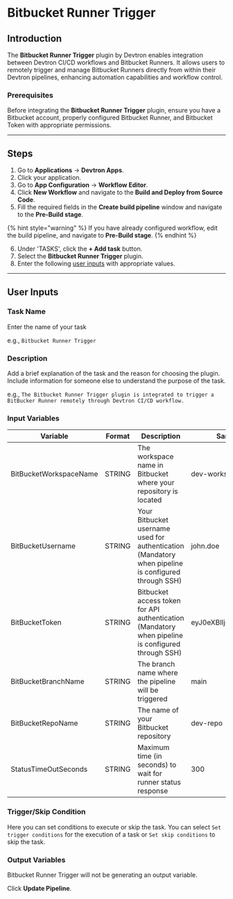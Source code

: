# Bitbucket Runner Trigger

## Introduction
The **Bitbucket Runner Trigger** plugin by Devtron enables integration between Devtron CI/CD workflows and Bitbucket Runners. It allows users to remotely trigger and manage Bitbucket Runners directly from within their Devtron pipelines, enhancing automation capabilities and workflow control.

### Prerequisites
Before integrating the **Bitbucket Runner Trigger** plugin, ensure you have a Bitbucket account, properly configured Bitbucket Runner, and Bitbucket Token with appropriate permissions.

---

## Steps
1. Go to **Applications** → **Devtron Apps**.
2. Click your application.
3. Go to **App Configuration** → **Workflow Editor**.
4. Click **New Workflow** and navigate to the **Build and Deploy from Source Code**.
5. Fill the required fields in the **Create build pipeline** window and navigate to the **Pre-Build stage**.

{% hint style="warning" %}
If you have already configured workflow, edit the build pipeline, and navigate to **Pre-Build stage**.
{% endhint %}

6. Under 'TASKS', click the **+ Add task** button.
7. Select the **Bitbucket Runner Trigger** plugin.
8. Enter the following [user inputs](#user-inputs) with appropriate values.
---

## User Inputs

### Task Name
Enter the name of your task

e.g., `Bitbucket Runner Trigger`

### Description
Add a brief explanation of the task and the reason for choosing the plugin. Include information for someone else to understand the purpose of the task.

e.g., `The Bitbucket Runner Trigger plugin is integrated to trigger a BitBucker Runner remotely through Devtron CI/CD workflow.`

### Input Variables

| Variable                 | Format       | Description | Sample Value |
| ------------------------ | ------------ | ----------- | ------------ |
|   BitBucketWorkspaceName | STRING       | The workspace name in Bitbucket where your repository is located | dev-workspace             |
|  BitBucketUsername       | STRING       | Your Bitbucket username used for authentication (Mandatory when pipeline is configured through SSH) | john.doe    |
|   BitBucketToken         | STRING       | Bitbucket access token for API authentication (Mandatory when pipeline is configured through SSH)  | eyJ0eXBlIjoic2VydmljZV9hY2             |
|   BitBucketBranchName    | STRING       | The branch name where the pipeline will be triggered    |   main           |
|   BitBucketRepoName      | STRING       | The name of your Bitbucket repository            |  dev-repo            |
|   StatusTimeOutSeconds   | STRING       | Maximum time (in seconds) to wait for runner status response  | 300             |


### Trigger/Skip Condition
Here you can set conditions to execute or skip the task. You can select `Set trigger conditions` for the execution of a task or `Set skip conditions` to skip the task.

### Output Variables
Bitbucket Runner Trigger will not be generating an output variable.

Click **Update Pipeline**.



